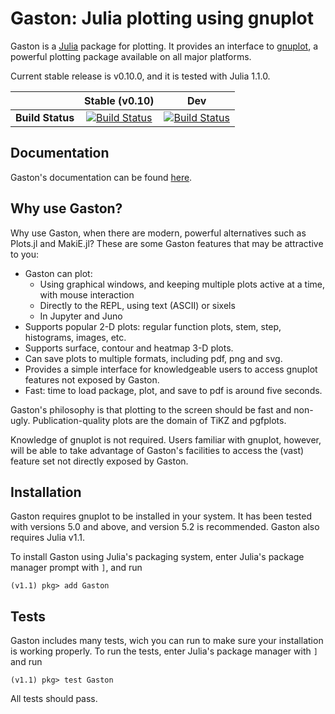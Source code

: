 Gaston: Julia plotting using gnuplot
==================================== 

Gaston is a [Julia](https://julialang.org)  package for plotting. It provides an interface to [gnuplot](http://gnuplot.info), a powerful plotting package available on all major platforms.

Current stable release is v0.10.0, and it is tested with Julia 1.1.0.

|                  | Stable (v0.10)  | Dev               |
|:----------------:|:----------------: | :----------------:|
| **Build Status** | [![Build Status](https://travis-ci.org/mbaz/Gaston.jl.svg?branch=v0.10.0)](https://travis-ci.org/mbaz/Gaston.jl) | [![Build Status](https://travis-ci.org/mbaz/Gaston.jl.svg?branch=master)](https://travis-ci.org/mbaz/Gaston.jl) |

Documentation
-------------

Gaston's documentation can be found [here](https://mbaz.github.io/Gaston.jl/v0.10.0/).

Why use Gaston?
--------------

Why use Gaston, when there are modern, powerful alternatives such as Plots.jl and MakiE.jl? These are some Gaston features that may be attractive to you:

* Gaston can plot:
    * Using graphical windows, and keeping multiple plots active at a time, with mouse interaction
    * Directly to the REPL, using text (ASCII) or sixels
    * In Jupyter and Juno
* Supports popular 2-D plots: regular function plots, stem, step, histograms, images, etc.
* Supports surface, contour and heatmap 3-D plots.
* Can save plots to multiple formats, including pdf, png and svg.
* Provides a simple interface for knowledgeable users to access gnuplot features not exposed by Gaston.
* Fast: time to load package, plot, and save to pdf is around five seconds.

Gaston's philosophy is that plotting to the screen should be fast and non-ugly. Publication-quality plots are the domain of TiKZ and pgfplots.

Knowledge of gnuplot is not required. Users familiar with gnuplot, however, will be able to take advantage of Gaston's facilities to access the (vast) feature set not directly exposed by Gaston.

Installation
------------

Gaston requires gnuplot to be installed in your system. It has been tested with versions 5.0 and above, and version 5.2 is recommended. Gaston also requires Julia v1.1.

To install Gaston using Julia's packaging system, enter Julia's package manager prompt with `]`, and run

    (v1.1) pkg> add Gaston

Tests
-----

Gaston includes many tests, wich you can run to make sure your installation is
working properly. To run the tests, enter Julia's package manager with `]` and run

    (v1.1) pkg> test Gaston

All tests should pass.
